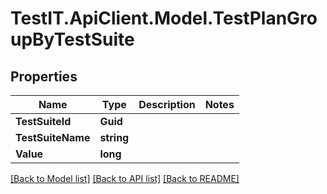 # TestIT.ApiClient.Model.TestPlanGroupByTestSuite

## Properties

Name | Type | Description | Notes
------------ | ------------- | ------------- | -------------
**TestSuiteId** | **Guid** |  | 
**TestSuiteName** | **string** |  | 
**Value** | **long** |  | 

[[Back to Model list]](../README.md#documentation-for-models) [[Back to API list]](../README.md#documentation-for-api-endpoints) [[Back to README]](../README.md)

